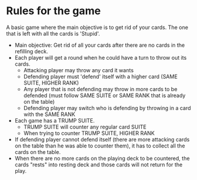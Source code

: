 # Rules for the game

A basic game where the main objective is to get rid of your cards. The one that is left with all the cards is 'Stupid'.

- Main objective: Get rid of all your cards after there are no cards in the refilling deck.
- Each player will get a round when he could have a turn to throw out its cards.
  - Attacking player may throw any card it wants
  - Defending player must 'defend' itself with a higher card (SAME SUITE, HIGHER RANK)
  - Any player that is not defending may throw in more cards to be defended (must follow SAME SUITE or SAME RANK that is already on the table)
  - Defending player may switch who is defending by throwing in a card with the SAME RANK
- Each game has a TRUMP SUITE. 
  - TRUMP SUITE will counter any regular card SUITE
  - When trying to counter TRUMP SUITE, HIGHER RANK
- If defending player cannot defend itself (there are more attacking cards on the table than he was able to counter them), it has to collect all the cards on the table. 
- When there are no more cards on the playing deck to be countered, the cards "rests" into resting deck and those cards will not return for the play.

